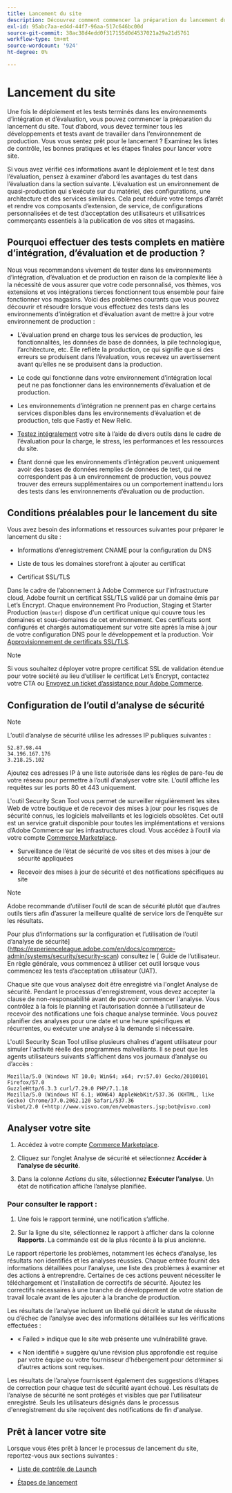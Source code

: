 ```yaml
---
title: Lancement du site
description: Découvrez comment commencer la préparation du lancement du site.
exl-id: 95abc7aa-ed4d-44f7-96aa-517c646bc00d
source-git-commit: 38ac38d4edd0f317155d0d4537021a29a21d5761
workflow-type: tm+mt
source-wordcount: '924'
ht-degree: 0%

---
```


# Lancement du site

Une fois le déploiement et les tests terminés dans les environnements d’intégration et d’évaluation, vous pouvez commencer la préparation du lancement du site. Tout d’abord, vous devez terminer tous les développements et tests avant de travailler dans l’environnement de production. Vous vous sentez prêt pour le lancement ? Examinez les listes de contrôle, les bonnes pratiques et les étapes finales pour lancer votre site.

Si vous avez vérifié ces informations avant le déploiement et le test dans l’évaluation, pensez à examiner d’abord les avantages du test dans l’évaluation dans la section suivante. L’évaluation est un environnement de quasi-production qui s’exécute sur du matériel, des configurations, une architecture et des services similaires. Cela peut réduire votre temps d’arrêt et rendre vos composants d’extension, de service, de configurations personnalisées et de test d’acceptation des utilisateurs et utilisatrices commerçants essentiels à la publication de vos sites et magasins.

## Pourquoi effectuer des tests complets en matière d’intégration, d’évaluation et de production ?

Nous vous recommandons vivement de tester dans les environnements d’intégration, d’évaluation et de production en raison de la complexité liée à la nécessité de vous assurer que votre code personnalisé, vos thèmes, vos extensions et vos intégrations tierces fonctionnent tous ensemble pour faire fonctionner vos magasins. Voici des problèmes courants que vous pouvez découvrir et résoudre lorsque vous effectuez des tests dans les environnements d’intégration et d’évaluation avant de mettre à jour votre environnement de production :

- L’évaluation prend en charge tous les services de production, les fonctionnalités, les données de base de données, la pile technologique, l’architecture, etc. Elle reflète la production, ce qui signifie que si des erreurs se produisent dans l’évaluation, vous recevez un avertissement avant qu’elles ne se produisent dans la production.

- Le code qui fonctionne dans votre environnement d’intégration local peut ne pas fonctionner dans les environnements d’évaluation et de production.

- Les environnements d’intégration ne prennent pas en charge certains services disponibles dans les environnements d’évaluation et de production, tels que Fastly et New Relic.

- [Testez intégralement](../test/guidance.md) votre site à l’aide de divers outils dans le cadre de l’évaluation pour la charge, le stress, les performances et les ressources du site.

- Étant donné que les environnements d’intégration peuvent uniquement avoir des bases de données remplies de données de test, qui ne correspondent pas à un environnement de production, vous pouvez trouver des erreurs supplémentaires ou un comportement inattendu lors des tests dans les environnements d’évaluation ou de production.

## Conditions préalables pour le lancement du site

Vous avez besoin des informations et ressources suivantes pour préparer le lancement du site :

- Informations d’enregistrement CNAME pour la configuration du DNS

- Liste de tous les domaines storefront à ajouter au certificat

- Certificat SSL/TLS

Dans le cadre de l’abonnement à Adobe Commerce sur l’infrastructure cloud, Adobe fournit un certificat SSL/TLS validé par un domaine émis par Let’s Encrypt. Chaque environnement Pro Production, Staging et Starter Production (`master`) dispose d&#39;un certificat unique qui couvre tous les domaines et sous-domaines de cet environnement. Ces certificats sont configurés et chargés automatiquement sur votre site après la mise à jour de votre configuration DNS pour le développement et la production. Voir [Approvisionnement de certificats SSL/TLS](../cdn/fastly-configuration.md#provision-ssltls-certificates).

>[!NOTE]
>
>Si vous souhaitez déployer votre propre certificat SSL de validation étendue pour votre société au lieu d’utiliser le certificat Let’s Encrypt, contactez votre CTA ou [Envoyez un ticket d’assistance pour Adobe Commerce](https://experienceleague.adobe.com/docs/commerce-knowledge-base/kb/help-center-guide/magento-help-center-user-guide.html#submit-ticket).

## Configuration de l’outil d’analyse de sécurité

>[!NOTE]
>
>L’outil d’analyse de sécurité utilise les adresses IP publiques suivantes :
>
>```text
>52.87.98.44
>34.196.167.176
>3.218.25.102
>```
>
>Ajoutez ces adresses IP à une liste autorisée dans les règles de pare-feu de votre réseau pour permettre à l’outil d’analyser votre site. L’outil affiche les requêtes sur les ports 80 et 443 uniquement.

L&#39;outil Security Scan Tool vous permet de surveiller régulièrement les sites Web de votre boutique et de recevoir des mises à jour pour les risques de sécurité connus, les logiciels malveillants et les logiciels obsolètes. Cet outil est un service gratuit disponible pour toutes les implémentations et versions d’Adobe Commerce sur les infrastructures cloud. Vous accédez à l’outil via votre compte [Commerce Marketplace](https://account.magento.com/customer/account/login).

- Surveillance de l’état de sécurité de vos sites et des mises à jour de sécurité appliquées

- Recevoir des mises à jour de sécurité et des notifications spécifiques au site

>[!NOTE]
>
>Adobe recommande d’utiliser l’outil de scan de sécurité plutôt que d’autres outils tiers afin d’assurer la meilleure qualité de service lors de l’enquête sur les résultats.

Pour plus d’informations sur la configuration et l’utilisation de l’outil d’analyse de sécurité](https://experienceleague.adobe.com/en/docs/commerce-admin/systems/security/security-scan) consultez le [ Guide de l’utilisateur. En règle générale, vous commencez à utiliser cet outil lorsque vous commencez les tests d’acceptation utilisateur (UAT).

Chaque site que vous analysez doit être enregistré via l&#39;onglet Analyse de sécurité. Pendant le processus d&#39;enregistrement, vous devez accepter la clause de non-responsabilité avant de pouvoir commencer l&#39;analyse. Vous contrôlez à la fois le planning et l’autorisation donnée à l’utilisateur de recevoir des notifications une fois chaque analyse terminée. Vous pouvez planifier des analyses pour une date et une heure spécifiques et récurrentes, ou exécuter une analyse à la demande si nécessaire.

L&#39;outil Security Scan Tool utilise plusieurs chaînes d&#39;agent utilisateur pour simuler l&#39;activité réelle des programmes malveillants. Il se peut que les agents utilisateurs suivants s’affichent dans vos journaux d’analyse ou d’accès :

```text
Mozilla/5.0 (Windows NT 10.0; Win64; x64; rv:57.0) Gecko/20100101 Firefox/57.0
GuzzleHttp/6.3.3 curl/7.29.0 PHP/7.1.18
Mozilla/5.0 (Windows NT 6.1; WOW64) AppleWebKit/537.36 (KHTML, like Gecko) Chrome/37.0.2062.120 Safari/537.36
Visbot/2.0 (+http://www.visvo.com/en/webmasters.jsp;bot@visvo.com)
```

## Analyser votre site

1. Accédez à votre compte [Commerce Marketplace](https://account.magento.com/customer/account/login).

1. Cliquez sur l’onglet Analyse de sécurité et sélectionnez **Accéder à l’analyse de sécurité**.

1. Dans la colonne _Actions_ du site, sélectionnez **Exécuter l’analyse**. Un état de notification affiche l’analyse planifiée.

### Pour consulter le rapport :

1. Une fois le rapport terminé, une notification s’affiche.

1. Sur la ligne du site, sélectionnez le rapport à afficher dans la colonne **Rapports**. La commande est de la plus récente à la plus ancienne.

Le rapport répertorie les problèmes, notamment les échecs d’analyse, les résultats non identifiés et les analyses réussies. Chaque entrée fournit des informations détaillées pour l’analyse, une liste des problèmes à examiner et des actions à entreprendre. Certaines de ces actions peuvent nécessiter le téléchargement et l&#39;installation de correctifs de sécurité. Ajoutez les correctifs nécessaires à une branche de développement de votre station de travail locale avant de les ajouter à la branche de production.

Les résultats de l’analyse incluent un libellé qui décrit le statut de réussite ou d’échec de l’analyse avec des informations détaillées sur les vérifications effectuées :

- « Failed » indique que le site web présente une vulnérabilité grave.

- « Non identifié » suggère qu’une révision plus approfondie est requise par votre équipe ou votre fournisseur d’hébergement pour déterminer si d’autres actions sont requises.

Les résultats de l’analyse fournissent également des suggestions d’étapes de correction pour chaque test de sécurité ayant échoué. Les résultats de l’analyse de sécurité ne sont protégés et visibles que par l’utilisateur enregistré. Seuls les utilisateurs désignés dans le processus d&#39;enregistrement du site reçoivent des notifications de fin d&#39;analyse.

## Prêt à lancer votre site

Lorsque vous êtes prêt à lancer le processus de lancement du site, reportez-vous aux sections suivantes :

- [Liste de contrôle de Launch](checklist.md)

- [Étapes de lancement](steps.md)
